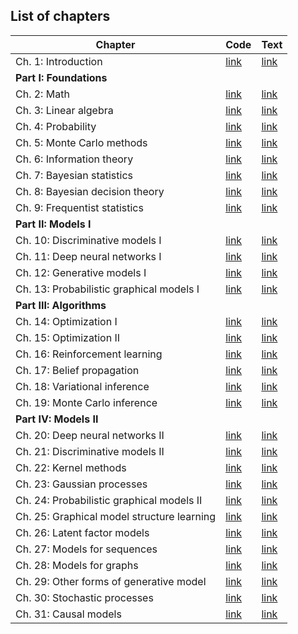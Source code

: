 ## List of chapters

[intro-code]: https://github.com/probml/pyprobml/blob/master/notebooks/intro/README.md
[intro-html]: https://htmlpreview.github.io/?https://github.com/probml/pyprobml/blob/master/chapters/intro/index.html

[linalg-code]: https://github.com/probml/pyprobml/blob/master/notebooks/linalg/README.md
[linalg-html]: https://htmlpreview.github.io/?https://github.com/probml/pyprobml/blob/master/chapters/linalg/index.html

[math-code]: https://github.com/probml/pyprobml/blob/master/notebooks/math/README.md
[math-html]: https://htmlpreview.github.io/?https://github.com/probml/pyprobml/blob/master/chapters/math/index.html

[prob-code]: https://github.com/probml/pyprobml/blob/master/notebooks/prob/README.md
[prob-html]: https://htmlpreview.github.io/?https://github.com/probml/pyprobml/blob/master/chapters/prob/index.html

[mc-code]: https://github.com/probml/pyprobml/blob/master/notebooks/mc/README.md
[mc-html]: https://htmlpreview.github.io/?https://github.com/probml/pyprobml/blob/master/chapters/mc/index.html

[info-code]: https://github.com/probml/pyprobml/blob/master/notebooks/info/README.md
[info-html]: https://htmlpreview.github.io/?https://github.com/probml/pyprobml/blob/master/chapters/info/index.html

[bayes-code]: https://github.com/probml/pyprobml/blob/master/notebooks/bayes/README.md
[bayes-html]: https://htmlpreview.github.io/?https://github.com/probml/pyprobml/blob/master/chapters/bayes/index.html

[dtheory-code]: https://github.com/probml/pyprobml/blob/master/notebooks/dtheory/README.md
[dtheory-html]: https://htmlpreview.github.io/?https://github.com/probml/pyprobml/blob/master/chapters/dtheory/index.html

[freq-code]: https://github.com/probml/pyprobml/blob/master/notebooks/freq/README.md
[freq-html]: https://htmlpreview.github.io/?https://github.com/probml/pyprobml/blob/master/chapters/freq/index.html

[discrim1-code]: https://github.com/probml/pyprobml/blob/master/notebooks/discrim1/README.md
[discrim1-html]: https://htmlpreview.github.io/?https://github.com/probml/pyprobml/blob/master/chapters/discrim1/index.html

[dnn1-code]: https://github.com/probml/pyprobml/blob/master/notebooks/dnn1/README.md
[dnn1-html]: https://htmlpreview.github.io/?https://github.com/probml/pyprobml/blob/master/chapters/dnn1/index.html

[genmo1-code]: https://github.com/probml/pyprobml/blob/master/notebooks/genmo1/README.md
[genmo1-html]: https://htmlpreview.github.io/?https://github.com/probml/pyprobml/blob/master/chapters/genmo1/index.html

[pgm1-code]: https://github.com/probml/pyprobml/blob/master/notebooks/pgm1/README.md
[pgm1-html]: https://htmlpreview.github.io/?https://github.com/probml/pyprobml/blob/master/chapters/pgm1/index.html

[opt1-code]: https://github.com/probml/pyprobml/blob/master/notebooks/opt1/README.md
[opt1-html]: https://htmlpreview.github.io/?https://github.com/probml/pyprobml/blob/master/chapters/opt1/index.html

[opt2-code]: https://github.com/probml/pyprobml/blob/master/notebooks/opt2/README.md
[opt2-html]: https://htmlpreview.github.io/?https://github.com/probml/pyprobml/blob/master/chapters/opt2/index.html

[rl-code]: https://github.com/probml/pyprobml/blob/master/notebooks/rl/README.md
[rl-html]: https://htmlpreview.github.io/?https://github.com/probml/pyprobml/blob/master/chapters/rl/index.html

[bp-code]: https://github.com/probml/pyprobml/blob/master/notebooks/bp/README.md
[bp-html]: https://htmlpreview.github.io/?https://github.com/probml/pyprobml/blob/master/chapters/bp/index.html

[vi-code]: https://github.com/probml/pyprobml/blob/master/notebooks/vi/README.md
[vi-html]: https://htmlpreview.github.io/?https://github.com/probml/pyprobml/blob/master/chapters/vi/index.html

[mcmc-code]: https://github.com/probml/pyprobml/blob/master/notebooks/mcmc/README.md
[mcmc-html]: https://htmlpreview.github.io/?https://github.com/probml/pyprobml/blob/master/chapters/mcmc/index.html

[dnn2-code]: https://github.com/probml/pyprobml/blob/master/notebooks/dnn2/README.md
[dnn2-html]: https://htmlpreview.github.io/?https://github.com/probml/pyprobml/blob/master/chapters/dnn2/index.html

[discrim2-code]: https://github.com/probml/pyprobml/blob/master/notebooks/discrim2/README.md
[discrim2-html]: https://htmlpreview.github.io/?https://github.com/probml/pyprobml/blob/master/chapters/discrim2/index.html

[kernels-code]: https://github.com/probml/pyprobml/blob/master/notebooks/kernels/README.md
[kernels-html]: https://htmlpreview.github.io/?https://github.com/probml/pyprobml/blob/master/chapters/kernels/index.html

[gp-code]: https://github.com/probml/pyprobml/blob/master/notebooks/gp/README.md
[gp-html]: https://htmlpreview.github.io/?https://github.com/probml/pyprobml/blob/master/chapters/gp/index.html

[pgm2-code]: https://github.com/probml/pyprobml/blob/master/notebooks/pgm2/README.md
[pgm2-html]: https://htmlpreview.github.io/?https://github.com/probml/pyprobml/blob/master/chapters/pgm2/index.html

[pgmstruct-code]: https://github.com/probml/pyprobml/blob/master/notebooks/pgmstruct/README.md
[pgmstruct-html]: https://htmlpreview.github.io/?https://github.com/probml/pyprobml/blob/master/chapters/pgmstruct/index.html

[lvm-code]: https://github.com/probml/pyprobml/blob/master/notebooks/lvm/README.md
[lvm-html]: https://htmlpreview.github.io/?https://github.com/probml/pyprobml/blob/master/chapters/lvm/index.html

[seq-code]: https://github.com/probml/pyprobml/blob/master/notebooks/seq/README.md
[seq-html]: https://htmlpreview.github.io/?https://github.com/probml/pyprobml/blob/master/chapters/seq/index.html

[graph-code]: https://github.com/probml/pyprobml/blob/master/notebooks/graph/README.md
[graph-html]: https://htmlpreview.github.io/?https://github.com/probml/pyprobml/blob/master/chapters/graph/index.html

[gan-code]: https://github.com/probml/pyprobml/blob/master/notebooks/gan/README.md
[gan-html]: https://htmlpreview.github.io/?https://github.com/probml/pyprobml/blob/master/chapters/gan/index.html

[npbayes-code]: https://github.com/probml/pyprobml/blob/master/notebooks/npbayes/README.md
[npbayes-html]: https://htmlpreview.github.io/?https://github.com/probml/pyprobml/blob/master/chapters/npbayes/index.html

[causal-code]: https://github.com/probml/pyprobml/blob/master/notebooks/causal/README.md
[causal-html]: https://htmlpreview.github.io/?https://github.com/probml/pyprobml/blob/master/chapters/causal/index.html




|Chapter|Code|Text|
|-------|----|----|
|Ch. 1: Introduction|[link][intro-code]|[link][intro-html]|
|<b>Part I: Foundations</b>|||
|Ch. 2: Math|[link][math-code]|[link][math-html]|
|Ch. 3: Linear algebra|[link][linalg-code]|[link][linalg-html]|
|Ch. 4: Probability|[link][prob-code]|[link][prob-html]|
|Ch. 5: Monte Carlo methods|[link][mc-code]|[link][mc-html]|
|Ch. 6: Information theory|[link][info-code]|[link][info-html]|
|Ch. 7: Bayesian statistics|[link][bayes-code]|[link][bayes-html]|
|Ch. 8: Bayesian decision theory|[link][dtheory-code]|[link][dtheory-html]|
|Ch. 9: Frequentist statistics|[link][freq-code]|[link][freq-html]|
|<b>Part II: Models I</b>|||
|Ch. 10: Discriminative models I|[link][discrim1-code]|[link][discrim1-html]|
|Ch. 11: Deep neural networks I|[link][dnn1-code]|[link][dnn1-html]|
|Ch. 12: Generative models I|[link][genmo1-code]|[link][genmo1-html]|
|Ch. 13: Probabilistic graphical models I|[link][pgm1-code]|[link][pgm1-html]|
|<b>Part III: Algorithms</b>|||
|Ch. 14: Optimization I|[link][opt1-code]|[link][opt1-html]|
|Ch. 15: Optimization II|[link][opt2-code]|[link][opt2-html]|
|Ch. 16: Reinforcement learning|[link][rl-code]|[link][rl-html]|
|Ch. 17: Belief propagation|[link][bp-code]|[link][bp-html]|
|Ch. 18: Variational inference|[link][vi-code]|[link][vi-html]|
|Ch. 19: Monte Carlo inference|[link][mcmc-code]|[link][mcmc-html]|
|<b>Part IV: Models II</b>|||
|Ch. 20: Deep neural networks II|[link][dnn2-code]|[link][dnn2-html]|
|Ch. 21: Discriminative models II|[link][discrim2-code]|[link][discrim2-html]|
|Ch. 22: Kernel methods|[link][kernels-code]|[link][kernels-html]|
|Ch. 23: Gaussian processes|[link][gp-code]|[link][gp-html]|
|Ch. 24: Probabilistic graphical models II|[link][pgm2-code]|[link][pgm2-html]|
|Ch. 25: Graphical model structure learning|[link][pgmstruct-code]|[link][pgmstruct-html]|
|Ch. 26: Latent factor models|[link][lvm-code]|[link][lvm-html]|
|Ch. 27: Models for sequences|[link][seq-code]|[link][seq-html]|
|Ch. 28: Models for graphs|[link][graph-code]|[link][graph-html]|
|Ch. 29: Other forms of generative model|[link][gan-code]|[link][gan-html]|
|Ch. 30: Stochastic processes|[link][npbayes-code]|[link][npbayes-html]|
|Ch. 31: Causal  models|[link][causal-code]|[link][causal-html]|

<!--
https://stackoverflow.com/questions/24580042/github-markdown-are-macros-and-variables-possible
-->



<!--
* [Ch. 1: Introduction](https://github.com/probml/pyprobml/blob/master/chapters/intro/README.md)
* [Ch. 2: Linear algebra](https://github.com/probml/pyprobml/blob/master/chapters/linalg/README.md)
-->

